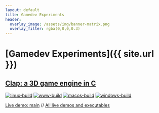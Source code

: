 ```yaml
---
layout: default
title: Gamedev Experiments
header:
  overlay_image: /assets/img/banner-matrix.png
  overlay_filter: rgba(0,0,0,0.3)
---
```


# [Gamedev Experiments]({{ site.url }})

## [Clap: a 3D game engine in C](https://github.com/virtuoso/clap/)

[![linux-build](https://github.com/virtuoso/clap/actions/workflows/linux-build.yml/badge.svg?branch=main)](https://github.com/virtuoso/clap/actions/workflows/linux-build.yml)
[![www-build](https://github.com/virtuoso/clap/actions/workflows/www-build.yml/badge.svg?branch=main)](https://github.com/virtuoso/clap/actions/workflows/www-build.yml)
[![macos-build](https://github.com/virtuoso/clap/actions/workflows/macos-build.yml/badge.svg?branch=main)](https://github.com/virtuoso/clap/actions/workflows/macos-build.yml)
[![windows-build](https://github.com/virtuoso/clap/actions/workflows/windows-build.yml/badge.svg?branch=main)](https://github.com/virtuoso/clap/actions/workflows/windows-build.yml)

[Live demo: main](http://ash.works/clap/main/clap/) //
[All live demos and executables](https://github.com/virtuoso/clap#live-demos-and-executables)
